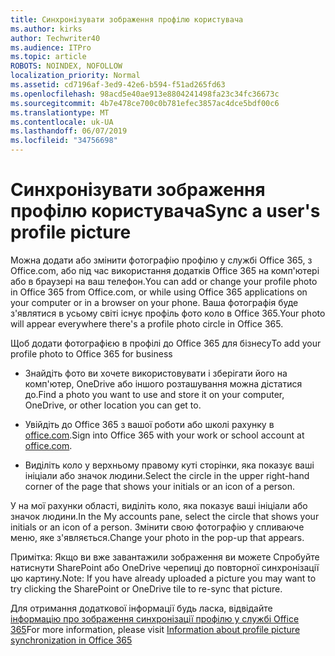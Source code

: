 ```yaml
---
title: Синхронізувати зображення профілю користувача
ms.author: kirks
author: Techwriter40
ms.audience: ITPro
ms.topic: article
ROBOTS: NOINDEX, NOFOLLOW
localization_priority: Normal
ms.assetid: cd7196af-3ed9-42e6-b594-f51ad265fd63
ms.openlocfilehash: 98acd5e40ae913e8804241498fa23c34fc36673c
ms.sourcegitcommit: 4b7e478ce700c0b781efec3857ac4dce5bdf00c6
ms.translationtype: MT
ms.contentlocale: uk-UA
ms.lasthandoff: 06/07/2019
ms.locfileid: "34756698"
---
```

# <a name="sync-a-users-profile-picture"></a><span data-ttu-id="d9e96-102">Синхронізувати зображення профілю користувача</span><span class="sxs-lookup"><span data-stu-id="d9e96-102">Sync a user's profile picture</span></span>

<span data-ttu-id="d9e96-103">Можна додати або змінити фотографію профілю у службі Office 365, з Office.com, або під час використання додатків Office 365 на комп'ютері або в браузері на ваш телефон.</span><span class="sxs-lookup"><span data-stu-id="d9e96-103">You can add or change your profile photo in Office 365 from Office.com, or while using Office 365 applications on your computer or in a browser on your phone.</span></span> <span data-ttu-id="d9e96-104">Ваша фотографія буде з'являтися в усьому світі існує профіль фото коло в Office 365.</span><span class="sxs-lookup"><span data-stu-id="d9e96-104">Your photo will appear everywhere there's a profile photo circle in Office 365.</span></span>

<span data-ttu-id="d9e96-105">Щоб додати фотографією в профілі до Office 365 для бізнесу</span><span class="sxs-lookup"><span data-stu-id="d9e96-105">To add your profile photo to Office 365 for business</span></span>

- <span data-ttu-id="d9e96-106">Знайдіть фото ви хочете використовувати і зберігати його на комп'ютер, OneDrive або іншого розташування можна дістатися до.</span><span class="sxs-lookup"><span data-stu-id="d9e96-106">Find a photo you want to use and store it on your computer, OneDrive, or other location you can get to.</span></span>

- <span data-ttu-id="d9e96-107">Увійдіть до Office 365 з вашої роботи або школі рахунку в [office.com](http://www.office.com).</span><span class="sxs-lookup"><span data-stu-id="d9e96-107">Sign into Office 365 with your work or school account at [office.com](http://www.office.com).</span></span>

- <span data-ttu-id="d9e96-108">Виділіть коло у верхньому правому куті сторінки, яка показує ваші ініціали або значок людини.</span><span class="sxs-lookup"><span data-stu-id="d9e96-108">Select the circle in the upper right-hand corner of the page that shows your initials or an icon of a person.</span></span>

<span data-ttu-id="d9e96-109">У на мої рахунки області, виділіть коло, яка показує ваші ініціали або значок людини.</span><span class="sxs-lookup"><span data-stu-id="d9e96-109">In the My accounts pane, select the circle that shows your initials or an icon of a person.</span></span> <span data-ttu-id="d9e96-110">Змінити свою фотографію у спливаюче меню, яке з'являється.</span><span class="sxs-lookup"><span data-stu-id="d9e96-110">Change your photo in the pop-up that appears.</span></span>

<span data-ttu-id="d9e96-111">Примітка: Якщо ви вже завантажили зображення ви можете Спробуйте натиснути SharePoint або OneDrive черепиці до повторної синхронізації цю картину.</span><span class="sxs-lookup"><span data-stu-id="d9e96-111">Note: If you have already uploaded a picture you may want to try clicking the SharePoint or OneDrive tile to re-sync that picture.</span></span>

<span data-ttu-id="d9e96-112">Для отримання додаткової інформації будь ласка, відвідайте [інформацію про зображення синхронізації профілю у службі Office 365](https://support.office.com/article/information-about-profile-picture-synchronization-in-office-365-20594d76-d054-4af4-a660-401133e3d48a?ui=en-US&amp;rs=en-US&amp;ad=US)</span><span class="sxs-lookup"><span data-stu-id="d9e96-112">For more information, please visit [Information about profile picture synchronization in Office 365](https://support.office.com/article/information-about-profile-picture-synchronization-in-office-365-20594d76-d054-4af4-a660-401133e3d48a?ui=en-US&amp;rs=en-US&amp;ad=US)</span></span>

